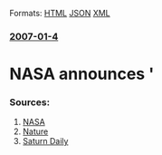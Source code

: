 
Formats: [HTML](/news/2007/01/4/nasa-announces.html)  [JSON](/news/2007/01/4/nasa-announces.json)  [XML](/news/2007/01/4/nasa-announces.xml)  

### [2007-01-4](/news/2007/01/4/index.md)

##### 
#  NASA announces '




### Sources:

1. [NASA](http://www.nasa.gov/multimedia/podcasting/jpl-cassini-20070103.html)
2. [Nature](http://www.nature.com/nature/journal/v445/n7123/index.html)
3. [Saturn Daily](http://www.saturndaily.com/reports/Titan_Has_Liquid_Lakes_Scientists_Reports_Nature_999.html)
